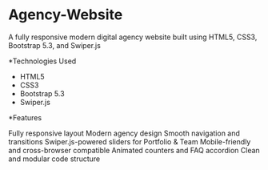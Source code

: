 # Agency-Website
A fully responsive modern digital agency website built using HTML5, CSS3, Bootstrap 5.3, and Swiper.js

*Technologies Used
- HTML5
- CSS3
- Bootstrap 5.3
- Swiper.js

*Features

   Fully responsive layout
   Modern agency design
   Smooth navigation and transitions
   Swiper.js-powered sliders for Portfolio & Team
   Mobile-friendly and cross-browser compatible
   Animated counters and FAQ accordion
   Clean and modular code structure

